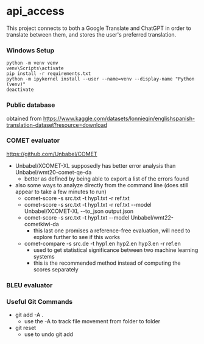 # api_access
This project connects to both a Google Translate and ChatGPT in order to translate between them, and stores the user's preferred translation.

### Windows Setup
```
python -m venv venv
venv\Scripts\activate
pip install -r requirements.txt
python -m ipykernel install --user --name=venv --display-name "Python (venv)"
deactivate
```

### Public database
obtained from https://www.kaggle.com/datasets/lonnieqin/englishspanish-translation-dataset?resource=download

### COMET evaluator
https://github.com/Unbabel/COMET
- Unbabel/XCOMET-XL supposedly has better error analysis than Unbabel/wmt20-comet-qe-da
    - better as defined by being able to export a list of the errors found
- also some ways to analyze directly from the command line (does still appear to take a few minutes to run)
    - comet-score -s src.txt -t hyp1.txt -r ref.txt
    - comet-score -s src.txt -t hyp1.txt -r ref.txt --model Unbabel/XCOMET-XL --to_json output.json
    - comet-score -s src.txt -t hyp1.txt --model Unbabel/wmt22-cometkiwi-da
        - this last one promises a reference-free evaluation, will need to explore further to see if this works
    - comet-compare -s src.de -t hyp1.en hyp2.en hyp3.en -r ref.en
        - used to get statistical significance between two machine learning systems
        - this is the recommended method instead of computing the scores separately

### BLEU evaluator


### Useful Git Commands
- git add -A . 
    - use the -A to track file movement from folder to folder
- git reset
    - use to undo git add
